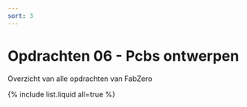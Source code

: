 ```yaml
---
sort: 3
---
```


# Opdrachten 06 - Pcbs ontwerpen

Overzicht van alle opdrachten van FabZero



{% include list.liquid all=true %}
